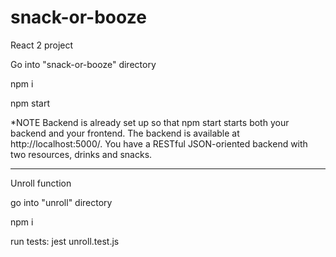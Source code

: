 # snack-or-booze
React 2 project

Go into "snack-or-booze" directory

npm i

npm start

*NOTE
Backend is already set up so that npm start starts both your backend and your frontend. The backend is available at http://localhost:5000/. You have a RESTful JSON-oriented backend with two resources, drinks and snacks.


__________________________________________________________


Unroll function

go into "unroll" directory

npm i

run tests:
jest unroll.test.js
